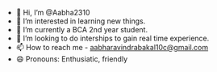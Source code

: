 - 👋 Hi, I’m @Aabha2310
- 👀 I’m interested in learning new things.
- 🌱 I’m currently a BCA 2nd year student.
- 💞️ I’m looking to do interships to gain real time experience.
- 📫 How to reach me - aabharavindrabakal10c@gmail.com
- 😄 Pronouns: Enthusiatic, friendly

<!---
Aabha2310/Aabha2310 is a ✨ special ✨ repository because its `README.md` (this file) appears on your GitHub profile.
You can click the Preview link to take a look at your changes.
--->
